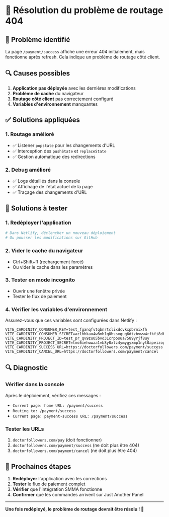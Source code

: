 # 🔧 Résolution du problème de routage 404

## 🚨 Problème identifié

La page `/payment/success` affiche une erreur 404 initialement, mais fonctionne après refresh. Cela indique un problème de routage côté client.

## 🔍 Causes possibles

1. **Application pas déployée** avec les dernières modifications
2. **Problème de cache** du navigateur
3. **Routage côté client** pas correctement configuré
4. **Variables d'environnement** manquantes

## ✅ Solutions appliquées

### 1. **Routage amélioré**
- ✅ Listener `popstate` pour les changements d'URL
- ✅ Interception des `pushState` et `replaceState`
- ✅ Gestion automatique des redirections

### 2. **Debug amélioré**
- ✅ Logs détaillés dans la console
- ✅ Affichage de l'état actuel de la page
- ✅ Traçage des changements d'URL

## 🚀 Solutions à tester

### 1. **Redéployer l'application**
```bash
# Dans Netlify, déclencher un nouveau déploiement
# Ou pousser les modifications sur GitHub
```

### 2. **Vider le cache du navigateur**
- Ctrl+Shift+R (rechargement forcé)
- Ou vider le cache dans les paramètres

### 3. **Tester en mode incognito**
- Ouvrir une fenêtre privée
- Tester le flux de paiement

### 4. **Vérifier les variables d'environnement**
Assurez-vous que ces variables sont configurées dans Netlify :
```env
VITE_CARDINITY_CONSUMER_KEY=test_fganqfvtqbnrtclixdcvkxpbrnixfh
VITE_CARDINITY_CONSUMER_SECRET=azlhhkau4w8mh1q8hssxguq6dtzbvww4rfkfi8db4yhxm39ey1
VITE_CARDINITY_PROJECT_ID=test_pr_qv9zu05bvo31crposua7589yrjf8uy
VITE_CARDINITY_PROJECT_SECRET=tms6iehwwaa1vb8y8xlz4ymygyxmp1nyt0apeizog9wuqbwh6p
VITE_CARDINITY_SUCCESS_URL=https://doctorfollowers.com/payment/success
VITE_CARDINITY_CANCEL_URL=https://doctorfollowers.com/payment/cancel
```

## 🔍 Diagnostic

### Vérifier dans la console
Après le déploiement, vérifiez ces messages :
- `Current page: home URL: /payment/success`
- `Routing to: /payment/success`
- `Current page: payment-success URL: /payment/success`

### Tester les URLs
1. `doctorfollowers.com/pay` (doit fonctionner)
2. `doctorfollowers.com/payment/success` (ne doit plus être 404)
3. `doctorfollowers.com/payment/cancel` (ne doit plus être 404)

## 🎯 Prochaines étapes

1. **Redéployer** l'application avec les corrections
2. **Tester** le flux de paiement complet
3. **Vérifier** que l'intégration SMMA fonctionne
4. **Confirmer** que les commandes arrivent sur Just Another Panel

---

**Une fois redéployé, le problème de routage devrait être résolu ! 🚀**
